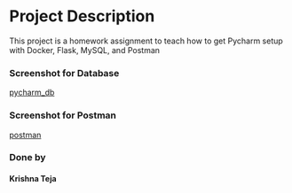 # Project Description
This project is a homework assignment to teach how to get Pycharm setup with Docker, Flask, MySQL, and Postman

### Screenshot  for Database
[pycharm_db](screenshots/query.JPG)

### Screenshot for Postman
[postman](screenshots/postman.JPG)

### Done by
#### Krishna Teja
